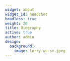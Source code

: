 ```yaml
---
widget: about
widget_id: headshot
headless: true
weight: 20
title: Biography
active: true
author: admin
design:
  background:
    image: lorry-wu-se.jpeg
---
```

